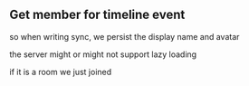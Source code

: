 ## Get member for timeline event

so when writing sync, we persist the display name and avatar

the server might or might not support lazy loading

if it is a room we just joined